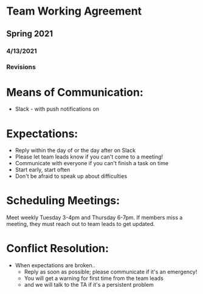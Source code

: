 # Team Working Agreement
## Spring 2021
### 4/13/2021
### Revisions 

# Means of Communication:
* Slack - with push notifications on

# Expectations:
* Reply within the day of or the day after on Slack
* Please let team leads know if you can't come to a meeting!
* Communicate with everyone if you can't finish a task on time 
* Start early, start often
* Don't be afraid to speak up about difficulties 

# Scheduling Meetings:
Meet weekly Tuesday 3-4pm and Thursday 6-7pm.
If members miss a meeting, they must reach out to team leads to get updated.

# Conflict Resolution:
* When expectations are broken..
  * Reply as soon as possible; please communicate if it's an emergency! 
  * You will get a warning for first time from the team leads
  * and we will talk to the TA if it's a persistent problem